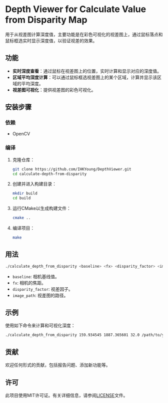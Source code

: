 # Depth Viewer for Calculate Value from Disparity Map

用于从视差图计算深度值，主要功能是在彩色可视化的视差图上，通过鼠标落点和鼠标框选实时显示深度值，以验证视差的效果。

## 功能

- **实时深度查看**：通过鼠标在视差图上的位置，实时计算和显示对应的深度值。
- **区域平均深度计算**：可以通过鼠标框选视差图上的某个区域，计算并显示该区域的平均深度。
- **视差图可视化**：提供视差图的彩色可视化。

## 安装步骤

### 依赖

- OpenCV

### 编译

1. 克隆仓库：

   ```bash
   git clone https://github.com/IHKYoung/DepthViewer.git
   cd calculate-depth-from-disparity
   ```

2. 创建并进入构建目录：

   ```bash
   mkdir build
   cd build
   ```

3. 运行CMake以生成构建文件：

   ```bash
   cmake ..
   ```

4. 编译项目：

   ```bash
   make
   ```

## 用法

```bash
./calculate_depth_from_disparity <baseline> <fx> <disparity_factor> <image_path>
```

- `baseline`: 相机基线值。
- `fx`: 相机的焦距。
- `disparity_factor`: 视差因子。
- `image_path`: 视差图的路径。

## 示例

使用如下命令来计算和可视化深度：

```bash
./calculate_depth_from_disparity 159.934545 1887.365601 32.0 /path/to/your/image.png
```

## 贡献

欢迎任何形式的贡献，包括报告问题、添加新功能等。

## 许可

此项目使用MIT许可证。有关详细信息，请参阅[LICENSE](https://github.com/IHKYoung/DepthViewer/blob/main/LICENSE)文件。